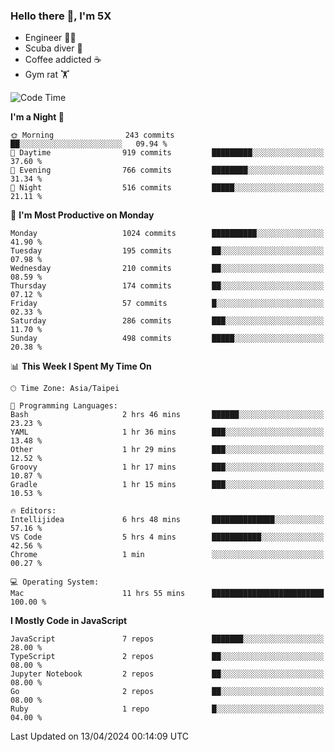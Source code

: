 ### Hello there 👋, I'm 5X

* Engineer 👨‍💻
* Scuba diver 🤿
* Coffee addicted ☕️
* Gym rat 🏋️

<!--START_SECTION:waka-->
![Code Time](http://img.shields.io/badge/Code%20Time-910%20hrs%2038%20mins-blue)

**I'm a Night 🦉** 

```text
🌞 Morning                243 commits         ██░░░░░░░░░░░░░░░░░░░░░░░   09.94 % 
🌆 Daytime                919 commits         █████████░░░░░░░░░░░░░░░░   37.60 % 
🌃 Evening                766 commits         ████████░░░░░░░░░░░░░░░░░   31.34 % 
🌙 Night                  516 commits         █████░░░░░░░░░░░░░░░░░░░░   21.11 % 
```
📅 **I'm Most Productive on Monday** 

```text
Monday                   1024 commits        ██████████░░░░░░░░░░░░░░░   41.90 % 
Tuesday                  195 commits         ██░░░░░░░░░░░░░░░░░░░░░░░   07.98 % 
Wednesday                210 commits         ██░░░░░░░░░░░░░░░░░░░░░░░   08.59 % 
Thursday                 174 commits         ██░░░░░░░░░░░░░░░░░░░░░░░   07.12 % 
Friday                   57 commits          █░░░░░░░░░░░░░░░░░░░░░░░░   02.33 % 
Saturday                 286 commits         ███░░░░░░░░░░░░░░░░░░░░░░   11.70 % 
Sunday                   498 commits         █████░░░░░░░░░░░░░░░░░░░░   20.38 % 
```


📊 **This Week I Spent My Time On** 

```text
🕑︎ Time Zone: Asia/Taipei

💬 Programming Languages: 
Bash                     2 hrs 46 mins       ██████░░░░░░░░░░░░░░░░░░░   23.23 % 
YAML                     1 hr 36 mins        ███░░░░░░░░░░░░░░░░░░░░░░   13.48 % 
Other                    1 hr 29 mins        ███░░░░░░░░░░░░░░░░░░░░░░   12.52 % 
Groovy                   1 hr 17 mins        ███░░░░░░░░░░░░░░░░░░░░░░   10.87 % 
Gradle                   1 hr 15 mins        ███░░░░░░░░░░░░░░░░░░░░░░   10.53 % 

🔥 Editors: 
Intellijidea             6 hrs 48 mins       ██████████████░░░░░░░░░░░   57.16 % 
VS Code                  5 hrs 4 mins        ███████████░░░░░░░░░░░░░░   42.56 % 
Chrome                   1 min               ░░░░░░░░░░░░░░░░░░░░░░░░░   00.27 % 

💻 Operating System: 
Mac                      11 hrs 55 mins      █████████████████████████   100.00 % 
```

**I Mostly Code in JavaScript** 

```text
JavaScript               7 repos             ███████░░░░░░░░░░░░░░░░░░   28.00 % 
TypeScript               2 repos             ██░░░░░░░░░░░░░░░░░░░░░░░   08.00 % 
Jupyter Notebook         2 repos             ██░░░░░░░░░░░░░░░░░░░░░░░   08.00 % 
Go                       2 repos             ██░░░░░░░░░░░░░░░░░░░░░░░   08.00 % 
Ruby                     1 repo              █░░░░░░░░░░░░░░░░░░░░░░░░   04.00 % 
```




 Last Updated on 13/04/2024 00:14:09 UTC
<!--END_SECTION:waka-->

